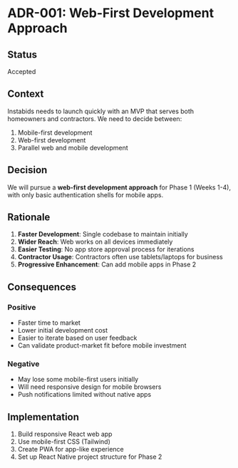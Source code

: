 # ADR-001: Web-First Development Approach

## Status
Accepted

## Context
Instabids needs to launch quickly with an MVP that serves both homeowners and contractors. We need to decide between:
1. Mobile-first development
2. Web-first development  
3. Parallel web and mobile development

## Decision
We will pursue a **web-first development approach** for Phase 1 (Weeks 1-4), with only basic authentication shells for mobile apps.

## Rationale
1. **Faster Development**: Single codebase to maintain initially
2. **Wider Reach**: Web works on all devices immediately
3. **Easier Testing**: No app store approval process for iterations
4. **Contractor Usage**: Contractors often use tablets/laptops for business
5. **Progressive Enhancement**: Can add mobile apps in Phase 2

## Consequences
### Positive
- Faster time to market
- Lower initial development cost
- Easier to iterate based on user feedback
- Can validate product-market fit before mobile investment

### Negative
- May lose some mobile-first users initially
- Will need responsive design for mobile browsers
- Push notifications limited without native apps

## Implementation
1. Build responsive React web app
2. Use mobile-first CSS (Tailwind)
3. Create PWA for app-like experience
4. Set up React Native project structure for Phase 2